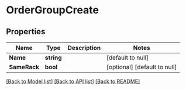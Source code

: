 # OrderGroupCreate

## Properties
Name | Type | Description | Notes
------------ | ------------- | ------------- | -------------
**Name** | **string** |  | [default to null]
**SameRack** | **bool** |  | [optional] [default to null]

[[Back to Model list]](../README.md#documentation-for-models) [[Back to API list]](../README.md#documentation-for-api-endpoints) [[Back to README]](../README.md)


